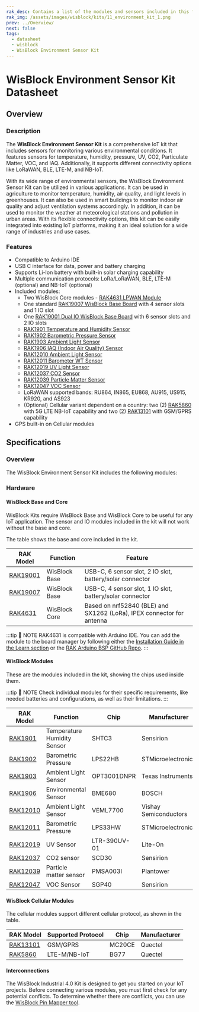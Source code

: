 ```yaml
---
rak_desc: Contains a list of the modules and sensors included in this fully customizable WisBlock IoT Kit for monitoring IoT applications for various environment conditions.
rak_img: /assets/images/wisblock/kits/11_environment_kit_1.png
prev: ../Overview/
next: false
tags:
  - datasheet
  - wisblock
  - WisBlock Environment Sensor Kit
---
```


# WisBlock Environment Sensor Kit Datasheet

## Overview

### Description

The **WisBlock Environment Sensor Kit** is a comprehensive IoT kit that includes sensors for monitoring various environmental conditions. It features sensors for temperature, humidity, pressure, UV, CO2, Particulate Matter, VOC, and IAQ. Additionally, it supports different connectivity options like LoRaWAN, BLE, LTE-M, and NB-IoT.

With its wide range of environmental sensors, the WisBlock Environment Sensor Kit can be utilized in various applications. It can be used in agriculture to monitor temperature, humidity, air quality, and light levels in greenhouses. It can also be used in smart buildings to monitor indoor air quality and adjust ventilation systems accordingly. In addition, it can be used to monitor the weather at meteorological stations and pollution in urban areas. With its flexible connectivity options, this kit can be easily integrated into existing IoT platforms, making it an ideal solution for a wide range of industries and use cases.

### Features

- Compatible to Arduino IDE
- USB C interface for data, power and battery charging
- Supports Li-Ion battery with built-in solar charging capability
- Multiple communication protocols: LoRa/LoRaWAN, BLE, LTE-M (optional) and NB-IoT (optional)
- Included modules:
    - Two WisBlock Core modules - [RAK4631 LPWAN Module](/Product-Categories/WisBlock/RAK4631/Quickstart/)
    - One standard [RAK19007 WisBlock Base Board](/Product-Categories/WisBlock/RAK19007/Quickstart/) with 4 sensor slots and 1 IO slot
    - One [RAK19001 Dual IO WisBlock Base Board](/Product-Categories/WisBlock/RAK19001/Quickstart/) with 6 sensor slots and 2 IO slots
    - [RAK1901 Temperature and Humidity Sensor](/Product-Categories/WisBlock/RAK1901/Quickstart/)
    - [RAK1902 Barometric Pressure Sensor](/Product-Categories/WisBlock/RAK1902/Quickstart/)
    - [RAK1903 Ambient Light Sensor](/Product-Categories/WisBlock/RAK1903/Quickstart/)
    - [RAK1906 IAQ (Indoor Air Quality) Sensor](/Product-Categories/WisBlock/RAK1906/Quickstart/)
    - [RAK12010 Ambient Light Sensor](/Product-Categories/WisBlock/RAK12010/Quickstart/)
    - [RAK12011 Barometer WT Sensor](/Product-Categories/WisBlock/RAK12011/Quickstart/)
    - [RAK12019 UV Light Sensor](/Product-Categories/WisBlock/RAK12019/Quickstart/)
    - [RAK12037 CO2 Sensor](/Product-Categories/WisBlock/RAK12037/Quickstart/)
    - [RAK12039 Particle Matter Sensor](/Product-Categories/WisBlock/RAK12039/Overview/)
    - [RAK12047 VOC Sensor](/Product-Categories/WisBlock/RAK12047/Quickstart/)
    - LoRaWAN supported bands: RU864, IN865, EU868, AU915, US915, KR920, and AS923
    - (Optional) Cellular variant dependent on a country: two (2) [RAK5860](/Product-Categories/WisBlock/RAK5860/Quickstart/) with 5G LTE NB-IoT capability and two (2) [RAK13101](/Product-Categories/WisBlock/RAK13101/Quickstart/) with GSM/GPRS capability
- GPS built-in on Cellular modules


## Specifications

### Overview

The WisBlock Environment Sensor Kit includes the following modules:

<rk-img
  src="/assets/images/wisblock/kits/11_environment_kit_2.png"
  width="80%"
  caption="Modules of the WisBlock Environment Sensor Kit"
/>

### Hardware

#### WisBlock Base and Core

WisBlock Kits require WisBlock Base and WisBlock Core to be useful for any IoT application. The sensor and IO modules included in the kit will not work without the base and core.

The table shows the base and core included in the kit.

| RAK Model                                         | Function      | Feature                                                               |
| ------------------------------------------------- | ------------- | --------------------------------------------------------------------- |
| [RAK19001](/Product-Categories/WisBlock/RAK19003) | WisBlock Base | USB-C, 6 sensor slot, 2 IO slot, battery/solar connector              |
| [RAK19007](/Product-Categories/WisBlock/RAK19007) | WisBlock Base | USB-C, 4 sensor slot, 1 IO slot, battery/solar connector              |
| [RAK4631](/Product-Categories/WisBlock/RAK4631)   | WisBlock Core | Based on nrf52840 (BLE) and SX1262 (LoRa), IPEX connector for antenna |

:::tip 📝 NOTE
RAK4631 is compatible with Arduino IDE. You can add the module to the board manager by following either the [Installation Guide in the Learn section](https://docs.rakwireless.com/Knowledge-Hub/Learn/Installation-of-Board-Support-Package-in-Arduino-IDE/) or the [RAK Arduino BSP GitHub Repo](https://github.com/RAKWireless/RAKwireless-Arduino-BSP-Index).
:::

#### WisBlock Modules

These are the modules included in the kit, showing the chips used inside them.

:::tip 📝 NOTE
Check individual modules for their specific requirements, like needed batteries and configurations, as well as their limitations.
:::

| RAK Model                                         | Function                    | Chip         | Manufacturer          |
| ------------------------------------------------- | --------------------------- | ------------ | --------------------- |
| [RAK1901](/Product-Categories/WisBlock/RAK1901)   | Temperature Humidity Sensor | SHTC3        | Sensirion             |
| [RAK1902](/Product-Categories/WisBlock/RAK1902)   | Barometric Pressure         | LPS22HB      | STMicroelectronics    |
| [RAK1903](/Product-Categories/WisBlock/RAK1903)   | Ambient Light Sensor        | OPT3001DNPR  | Texas Instruments     |
| [RAK1906](/Product-Categories/WisBlock/RAK1906)   | Environmental Sensor        | BME680       | BOSCH                 |
| [RAK12010](/Product-Categories/WisBlock/RAK12010) | Ambient Light Sensor        | VEML7700     | Vishay Semiconductors |
| [RAK12011](/Product-Categories/WisBlock/RAK12011) | Barometric Pressure         | LPS33HW      | STMicroelectronics    |
| [RAK12019](/Product-Categories/WisBlock/RAK12019) | UV Sensor                   | LTR-390UV-01 | Lite-On               |
| [RAK12037](/Product-Categories/WisBlock/RAK12037) | CO2 sensor                  | SCD30        | Sensirion             |
| [RAK12039](/Product-Categories/WisBlock/RAK12039) | Particle matter sensor      | PMSA003I     | Plantower             |
| [RAK12047](/Product-Categories/WisBlock/RAK12047) | VOC Sensor                  | SGP40        | Sensirion             |


#### WisBlock Cellular Modules

The cellular modules support different cellular protocol, as shown in the table.

| RAK Model                                         | Supported Protocol | Chip   | Manufacturer |
| ------------------------------------------------- | ------------------ | ------ | ------------ |
| [RAK13101](/Product-Categories/WisBlock/RAK13101) | GSM/GPRS           | MC20CE | Quectel      |
| [RAK5860](/Product-Categories/WisBlock/RAK5860)   | LTE-M/NB-IoT       | BG77   | Quectel      |

#### Interconnections

The WisBlock Industrial 4.0 Kit is designed to get you started on your IoT projects. Before connecting various modules, you must first check for any potential conflicts. To determine whether there are conflicts, you can use the [WisBlock Pin Mapper tool](https://docs.rakwireless.com/Knowledge-Hub/Pin-Mapper/).
